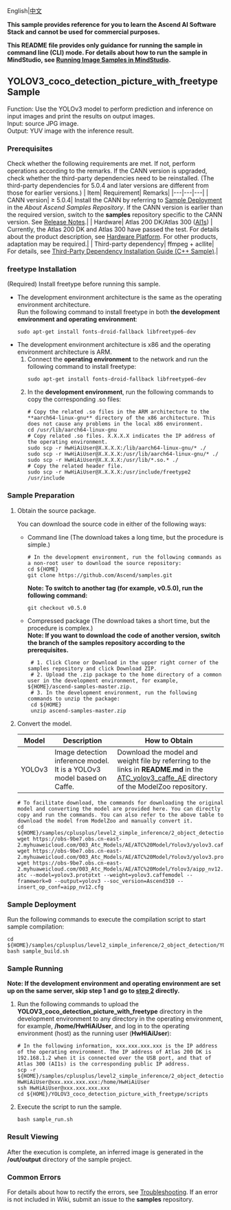 English|[中文](README_CN.md)

**This sample provides reference for you to learn the Ascend AI Software Stack and cannot be used for commercial purposes.**

**This README file provides only guidance for running the sample in command line (CLI) mode. For details about how to run the sample in MindStudio, see [Running Image Samples in MindStudio](https://github.com/Ascend/samples/wikis/Mindstudio%E8%BF%90%E8%A1%8C%E5%9B%BE%E7%89%87%E6%A0%B7%E4%BE%8B?sort_id=3164874).**

## YOLOV3_coco_detection_picture_with_freetype Sample

Function: Use the YOLOv3 model to perform prediction and inference on input images and print the results on output images.   
Input: source JPG image.   
Output: YUV image with the inference result.

### Prerequisites
Check whether the following requirements are met. If not, perform operations according to the remarks. If the CANN version is upgraded, check whether the third-party dependencies need to be reinstalled. (The third-party dependencies for 5.0.4 and later versions are different from those for earlier versions.)
| Item| Requirement| Remarks|
|---|---|---|
| CANN version| ≥ 5.0.4| Install the CANN by referring to [Sample Deployment](https://github.com/Ascend/samples#%E5%AE%89%E8%A3%85) in the *About Ascend Samples Repository*. If the CANN version is earlier than the required version, switch to the **samples** repository specific to the CANN version. See [Release Notes](https://github.com/Ascend/samples/blob/master/README.md).|
| Hardware| Atlas 200 DK/Atlas 300 ([AI1s](https://support.huaweicloud.com/en-us/productdesc-ecs/ecs_01_0047.html#ecs_01_0047__section78423209366)) | Currently, the Atlas 200 DK and Atlas 300 have passed the test. For details about the product description, see [Hardware Platform](https://ascend.huawei.com/en/#/hardware/product). For other products, adaptation may be required.|
| Third-party dependency| ffmpeg + acllite| For details, see [Third-Party Dependency Installation Guide (C++ Sample)](../../../environment).|

### freetype Installation
(Required) Install freetype before running this sample.
- The development environment architecture is the same as the operating environment architecture.   
  Run the following command to install freetype in both **the development environment and operating environment**:
  ```
  sudo apt-get install fonts-droid-fallback libfreetype6-dev
  ```
- The development environment architecture is x86 and the operating environment architecture is ARM.
  1. Connect the **operating environment** to the network and run the following command to install freetype:
      ```
      sudo apt-get install fonts-droid-fallback libfreetype6-dev
      ```
  2. In the **development environment**, run the following commands to copy the corresponding .so files:
      ```
      # Copy the related .so files in the ARM architecture to the **aarch64-linux-gnu** directory of the x86 architecture. This does not cause any problems in the local x86 environment.
      cd /usr/lib/aarch64-linux-gnu
      # Copy related .so files. X.X.X.X indicates the IP address of the operating environment.
      sudo scp -r HwHiAiUser@X.X.X.X:/lib/aarch64-linux-gnu/* ./
      sudo scp -r HwHiAiUser@X.X.X.X:/usr/lib/aarch64-linux-gnu/* ./
      sudo scp -r HwHiAiUser@X.X.X.X:/usr/lib/*.so.* ./
      # Copy the related header file.
      sudo scp -r HwHiAiUser@X.X.X.X:/usr/include/freetype2 /usr/include
      ```
### Sample Preparation

1. Obtain the source package.

   You can download the source code in either of the following ways:  
    - Command line (The download takes a long time, but the procedure is simple.)
       ```    
       # In the development environment, run the following commands as a non-root user to download the source repository:   
       cd ${HOME}     
       git clone https://github.com/Ascend/samples.git
       ```
       **Note: To switch to another tag (for example, v0.5.0), run the following command:**
       ```
       git checkout v0.5.0
       ```   
    - Compressed package (The download takes a short time, but the procedure is complex.)  
       **Note: If you want to download the code of another version, switch the branch of the samples repository according to the prerequisites.**  
       ``` 
        # 1. Click Clone or Download in the upper right corner of the samples repository and click Download ZIP.   
        # 2. Upload the .zip package to the home directory of a common user in the development environment, for example, ${HOME}/ascend-samples-master.zip.    
        # 3. In the development environment, run the following commands to unzip the package:    
        cd ${HOME}    
        unzip ascend-samples-master.zip
        ```
2. Convert the model.
  
    | **Model** | **Description** | **How to Obtain** |
    |---|---|---|
    |  YOLOv3| Image detection inference model. It is a YOLOv3 model based on Caffe.  |  Download the model and weight file by referring to the links in **README.md** in the [ATC_yolov3_caffe_AE](https://github.com/Ascend/ModelZoo-TensorFlow/tree/master/TensorFlow/contrib/cv/yolov3/ATC_yolov3_caffe_AE) directory of the ModelZoo repository. |
    ```
    # To facilitate download, the commands for downloading the original model and converting the model are provided here. You can directly copy and run the commands. You can also refer to the above table to download the model from ModelZoo and manually convert it.    
    cd ${HOME}/samples/cplusplus/level2_simple_inference/2_object_detection/YOLOV3_coco_detection_picture_with_freetype/model     
    wget https://obs-9be7.obs.cn-east-2.myhuaweicloud.com/003_Atc_Models/AE/ATC%20Model/Yolov3/yolov3.caffemodel    
    wget https://obs-9be7.obs.cn-east-2.myhuaweicloud.com/003_Atc_Models/AE/ATC%20Model/Yolov3/yolov3.prototxt  
    wget https://obs-9be7.obs.cn-east-2.myhuaweicloud.com/003_Atc_Models/AE/ATC%20Model/Yolov3/aipp_nv12.cfg   
    atc --model=yolov3.prototxt --weight=yolov3.caffemodel --framework=0 --output=yolov3 --soc_version=Ascend310 --insert_op_conf=aipp_nv12.cfg
    ```

### Sample Deployment

Run the following commands to execute the compilation script to start sample compilation:  
```
cd ${HOME}/samples/cplusplus/level2_simple_inference/2_object_detection/YOLOV3_coco_detection_picture_with_freetype/scripts    
bash sample_build.sh
```

### Sample Running

**Note: If the development environment and operating environment are set up on the same server, skip step 1 and go to [step 2](#step_2) directly.**  

1. Run the following commands to upload the **YOLOV3_coco_detection_picture_with_freetype** directory in the development environment to any directory in the operating environment, for example, **/home/HwHiAiUser**, and log in to the operating environment (host) as the running user (**HwHiAiUser**):   
    ```
    # In the following information, xxx.xxx.xxx.xxx is the IP address of the operating environment. The IP address of Atlas 200 DK is 192.168.1.2 when it is connected over the USB port, and that of Atlas 300 (AI1s) is the corresponding public IP address.
    scp -r ${HOME}/samples/cplusplus/level2_simple_inference/2_object_detection/YOLOV3_coco_detection_picture_with_freetype HwHiAiUser@xxx.xxx.xxx.xxx:/home/HwHiAiUser    
    ssh HwHiAiUser@xxx.xxx.xxx.xxx     
    cd ${HOME}/YOLOV3_coco_detection_picture_with_freetype/scripts
    ```

2. <a name="step_2"></a>Execute the script to run the sample.        
    ```
    bash sample_run.sh
    ```

### Result Viewing

After the execution is complete, an inferred image is generated in the **/out/output** directory of the sample project.

### Common Errors
For details about how to rectify the errors, see [Troubleshooting](https://github.com/Ascend/samples/wikis/%E5%B8%B8%E8%A7%81%E9%97%AE%E9%A2%98%E5%AE%9A%E4%BD%8D/%E4%BB%8B%E7%BB%8D). If an error is not included in Wiki, submit an issue to the **samples** repository.
